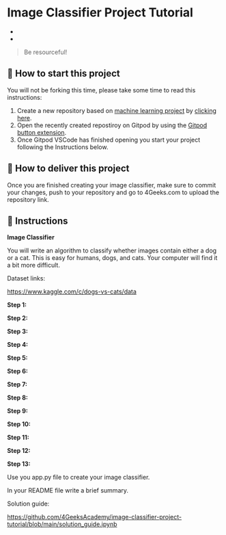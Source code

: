 <!-- hide -->
# Image Classifier Project Tutorial
<!-- endhide -->

- 

- 

>Be resourceful!

## 🌱  How to start this project

You will not be forking this time, please take some time to read this instructions:

1. Create a new repository based on [machine learning project](https://github.com/4GeeksAcademy/machine-learning-python-template/generate) by [clicking here](https://github.com/4GeeksAcademy/machine-learning-python-template).
2. Open the recently created repostiroy on Gitpod by using the [Gitpod button extension](https://www.gitpod.io/docs/browser-extension/).
3. Once Gitpod VSCode has finished opening you start your project following the Instructions below.

## 🚛 How to deliver this project

Once you are finished creating your image classifier, make sure to commit your changes, push to your repository and go to 4Geeks.com to upload the repository link.


## 📝 Instructions

**Image Classifier**

You will write an algorithm to classify whether images contain either a dog or a cat.  This is easy for humans, dogs, and cats. Your computer will find it a bit more difficult.

Dataset links:

https://www.kaggle.com/c/dogs-vs-cats/data

**Step 1:**


**Step 2:**


**Step 3:**


**Step 4:**


**Step 5:**


**Step 6:**


**Step 7:**


**Step 8:**


**Step 9:**


**Step 10:**


**Step 11:**


**Step 12:**


**Step 13:**

Use you app.py file to create your image classifier. 

In your README file write a brief summary.

Solution guide: 

https://github.com/4GeeksAcademy/image-classifier-project-tutorial/blob/main/solution_guide.ipynb
